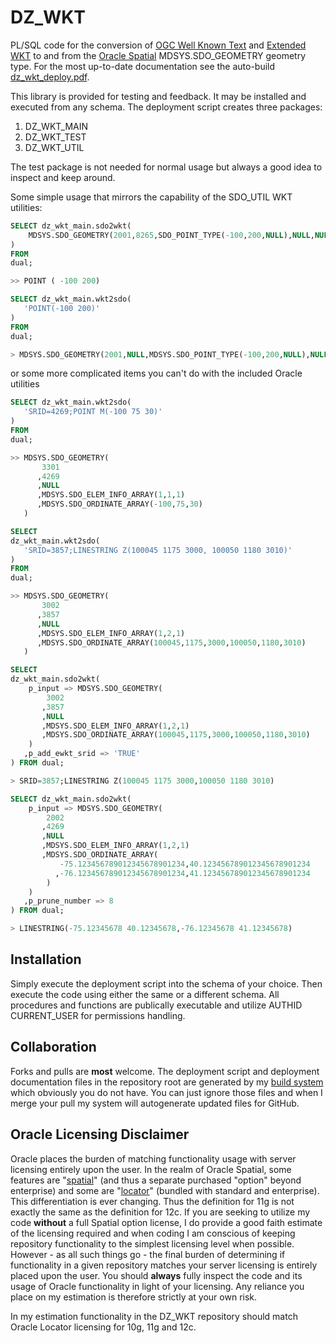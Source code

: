 # DZ_WKT

PL/SQL code for the conversion of [OGC Well Known Text](http://www.opengeospatial.org/standards/sfa) and [Extended WKT](http://postgis.refractions.net/documentation/manual-1.3SVN/ch04.html#id2726317) to and from the [Oracle Spatial](http://www.oracle.com/us/products/database/options/spatial/overview/index.html) MDSYS.SDO_GEOMETRY geometry type.
For the most up-to-date documentation see the auto-build [dz_wkt_deploy.pdf](https://github.com/pauldzy/DZ_WKT/blob/master/dz_wkt_deploy.pdf).

This library is provided for testing and feedback.  It may be installed and executed from any schema.  The deployment script creates three packages:

1. DZ\_WKT\_MAIN
2. DZ\_WKT\_TEST
3. DZ\_WKT\_UTIL

The test package is not needed for normal usage but always a good idea to inspect and keep around.

Some simple usage that mirrors the capability of the SDO_UTIL WKT utilities:
```sql
SELECT dz_wkt_main.sdo2wkt(
    MDSYS.SDO_GEOMETRY(2001,8265,SDO_POINT_TYPE(-100,200,NULL),NULL,NULL)
) 
FROM 
dual;

>> POINT ( -100 200)
```
```sql
SELECT dz_wkt_main.wkt2sdo(
   'POINT(-100 200)'
) 
FROM 
dual;

> MDSYS.SDO_GEOMETRY(2001,NULL,MDSYS.SDO_POINT_TYPE(-100,200,NULL),NULL,NULL)
```
or some more complicated items you can't do with the included Oracle utilities
```sql
SELECT dz_wkt_main.wkt2sdo(
   'SRID=4269;POINT M(-100 75 30)'
) 
FROM 
dual;

>> MDSYS.SDO_GEOMETRY(
       3301
      ,4269
      ,NULL
      ,MDSYS.SDO_ELEM_INFO_ARRAY(1,1,1)
      ,MDSYS.SDO_ORDINATE_ARRAY(-100,75,30)
   )
```
```sql
SELECT 
dz_wkt_main.wkt2sdo(
   'SRID=3857;LINESTRING Z(100045 1175 3000, 100050 1180 3010)'
) 
FROM 
dual;

>> MDSYS.SDO_GEOMETRY(
       3002
      ,3857
      ,NULL
      ,MDSYS.SDO_ELEM_INFO_ARRAY(1,2,1)
      ,MDSYS.SDO_ORDINATE_ARRAY(100045,1175,3000,100050,1180,3010)
   )
```
```sql
SELECT 
dz_wkt_main.sdo2wkt(
    p_input => MDSYS.SDO_GEOMETRY(
        3002
       ,3857
       ,NULL
       ,MDSYS.SDO_ELEM_INFO_ARRAY(1,2,1)
       ,MDSYS.SDO_ORDINATE_ARRAY(100045,1175,3000,100050,1180,3010)
    )
   ,p_add_ewkt_srid => 'TRUE'
) FROM dual;

> SRID=3857;LINESTRING Z(100045 1175 3000,100050 1180 3010)
```
```sql
SELECT dz_wkt_main.sdo2wkt(
    p_input => MDSYS.SDO_GEOMETRY(
        2002
       ,4269
       ,NULL
       ,MDSYS.SDO_ELEM_INFO_ARRAY(1,2,1)
       ,MDSYS.SDO_ORDINATE_ARRAY(
           -75.123456789012345678901234,40.123456789012345678901234
          ,-76.123456789012345678901234,41.123456789012345678901234
        )
    )
   ,p_prune_number => 8
) FROM dual;

> LINESTRING(-75.12345678 40.12345678,-76.12345678 41.12345678)
```
## Installation
Simply execute the deployment script into the schema of your choice.  Then execute the code using either the same or a different schema.  All procedures and functions are publically executable and utilize AUTHID CURRENT_USER for permissions handling.

## Collaboration
Forks and pulls are **most** welcome.  The deployment script and deployment documentation files in the repository root are generated by my [build system](https://github.com/pauldzy/Speculative_PLSQL_CI) which obviously you do not have.  You can just ignore those files and when I merge your pull my system will autogenerate updated files for GitHub.

## Oracle Licensing Disclaimer
Oracle places the burden of matching functionality usage with server licensing entirely upon the user.  In the realm of Oracle Spatial, some features are "[spatial](http://download.oracle.com/otndocs/products/spatial/pdf/12c/oraspatitalandgraph_12_fo.pdf)" (and thus a separate purchased "option" beyond enterprise) and some are "[locator](http://download.oracle.com/otndocs/products/spatial/pdf/12c/oraspatialfeatures_12c_fo_locator.pdf)" (bundled with standard and enterprise).  This differentiation is ever changing.  Thus the definition for 11g is not exactly the same as the definition for 12c.  If you are seeking to utilize my code **without** a full Spatial option license, I do provide a good faith estimate of the licensing required and when coding I am conscious of keeping repository functionality to the simplest licensing level when possible.  However - as all such things go - the final burden of determining if functionality in a given repository matches your server licensing is entirely placed upon the user.  You should **always** fully inspect the code and its usage of Oracle functionality in light of your licensing.  Any reliance you place on my estimation is therefore strictly at your own risk.

In my estimation functionality in the DZ_WKT repository should match Oracle Locator licensing for 10g, 11g and 12c.
